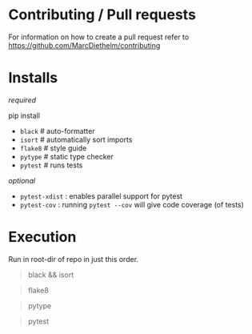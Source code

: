# Contributing / Pull requests

For information on how to create a pull request refer to
https://github.com/MarcDiethelm/contributing


# Installs
*required*

pip install
- `black` # auto-formatter
- `isort` # automatically sort imports
- `flake8` # style guide
- `pytype` # static type checker
- `pytest` # runs tests

*optional*

- `pytest-xdist` : enables parallel support for pytest
- `pytest-cov` : running `pytest --cov` will give code coverage (of tests)

# Execution
Run in root-dir of repo in just this order.

> black && isort

> flake8

> pytype

> pytest
